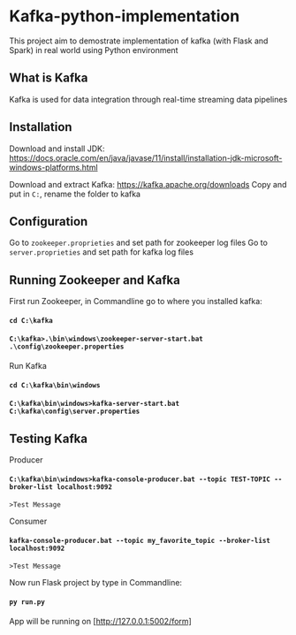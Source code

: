 # Kafka-python-implementation
This project aim to demostrate implementation of kafka (with Flask and Spark) in real world using Python environment

## What is Kafka
Kafka is used for data integration through real-time streaming data pipelines 

## Installation
Download and install JDK: https://docs.oracle.com/en/java/javase/11/install/installation-jdk-microsoft-windows-platforms.html

Download and extract Kafka: https://kafka.apache.org/downloads
Copy and put in `C:`, rename the folder to kafka

## Configuration
Go to `zookeeper.proprieties` and set path for zookeeper log files
Go to `server.proprieties` and set path for kafka log files

## Running Zookeeper and Kafka
First run Zookeeper, in Commandline go to where you installed kafka:
#### `cd C:\kafka`
#### `C:\kafka>.\bin\windows\zookeeper-server-start.bat .\config\zookeeper.properties`

Run Kafka
#### `cd C:\kafka\bin\windows`
#### `C:\kafka\bin\windows>kafka-server-start.bat C:\kafka\config\server.properties`

## Testing Kafka
Producer
#### `C:\kafka\bin\windows>kafka-console-producer.bat --topic TEST-TOPIC --broker-list localhost:9092`
`>Test Message`

Consumer
#### `kafka-console-producer.bat --topic my_favorite_topic --broker-list localhost:9092`
`>Test Message`

Now run Flask project by type in Commandline:
#### `py run.py`

App will be running on [http://127.0.0.1:5002/form]